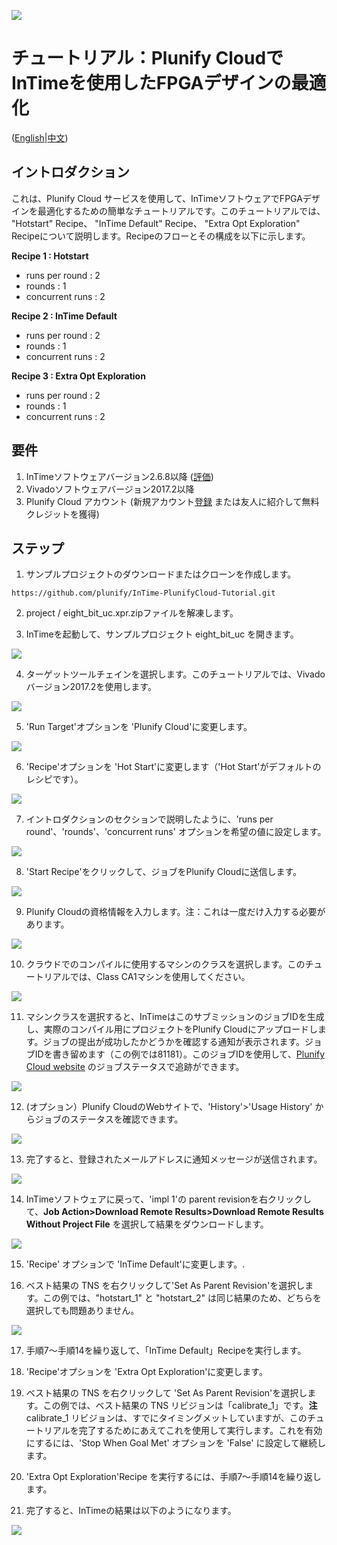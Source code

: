 <img src="../../images/Plunify_Cloud_InTime.png" /><h1>チュートリアル：Plunify CloudでInTimeを使用したFPGAデザインの最適化</h1>

(<a href="../../README.md">English</a>|<a href="../中文/README.md">中文</a>)

## イントロダクション
これは、Plunify Cloud サービスを使用して、InTimeソフトウェアでFPGAデザインを最適化するための簡単なチュートリアルです。このチュートリアルでは、 "Hotstart" Recipe、 "InTime Default" Recipe、 "Extra Opt Exploration" Recipeについて説明します。Recipeのフローとその構成を以下に示します。

**Recipe 1 : Hotstart**
  - runs per round  : 2
  - rounds          : 1
  - concurrent runs : 2
  
**Recipe 2 : InTime Default**
  - runs per round  : 2
  - rounds          : 1
  - concurrent runs : 2

**Recipe 3 : Extra Opt Exploration**
  - runs per round  : 2
  - rounds          : 1
  - concurrent runs : 2

## 要件
1. InTimeソフトウェアバージョン2.6.8以降 ([評価](https://www.plunify.com/en/free-evaluation/))
2. Vivadoソフトウェアバージョン2017.2以降
3. Plunify Cloud アカウント (新規アカウント[登録](https://cloud.plunify.com/register)  または友人に紹介して無料クレジットを獲得)

## ステップ

1. サンプルプロジェクトのダウンロードまたはクローンを作成します。

`https://github.com/plunify/InTime-PlunifyCloud-Tutorial.git`

2. project / eight_bit_uc.xpr.zipファイルを解凍します。

3. InTimeを起動して、サンプルプロジェクト eight_bit_uc を開きます。
<p align="left"><img src="../../images/open_project.png" /></p>

4. ターゲットツールチェインを選択します。このチュートリアルでは、Vivadoバージョン2017.2を使用します。
<p align="left"><img src="../../images/select_toolchain.png" /></p>

5. 'Run Target'オプションを 'Plunify Cloud'に変更します。
<p align="left"><img src="../../images/run_target_option.png" /></p>

6. 'Recipe'オプションを 'Hot Start'に変更します（'Hot Start'がデフォルトのレシピです）。
<p align="left"><img src="../../images/recipe_hotstart.png" /></p>

7. イントロダクションのセクションで説明したように、'runs per round'、'rounds'、'concurrent runs' オプションを希望の値に設定します。
<p align="left"><img src="../../images/hotstart_settings.png" /></p>

8. 'Start Recipe'をクリックして、ジョブをPlunify Cloudに送信します。
<p align="left"><img src="../../images/start_recipe_icon.png" /></p>

9. Plunify Cloudの資格情報を入力します。注：これは一度だけ入力する必要があります。
<p align="left"><img src="../../images/user_creditial.png" /></p>

10. クラウドでのコンパイルに使用するマシンのクラスを選択します。このチュートリアルでは、Class CA1マシンを使用してください。
<p align="left"><img src="../../images/select_class_machine.png" /></p>

11. マシンクラスを選択すると、InTimeはこのサブミッションのジョブIDを生成し、実際のコンパイル用にプロジェクトをPlunify Cloudにアップロードします。ジョブの提出が成功したかどうかを確認する通知が表示されます。ジョブIDを書き留めます（この例では81181）。このジョブIDを使用して、[Plunify Cloud website](https://cloud.plunify.com/) のジョブステータスで追跡ができます。
<p align="left"><img src="../../images/hotstart_job_submitted.png" /></p>

12. (オプション）Plunify CloudのWebサイトで、'History'>'Usage History' からジョブのステータスを確認できます。
<p align="left"><img src="../../images/hotstart_job_status_web.png" /></p>

13. 完了すると、登録されたメールアドレスに通知メッセージが送信されます。
<p align="left"><img src="../../images/hotstart_job_completed_email_notification.png" /></p>

14. InTimeソフトウェアに戻って、'impl 1'の parent revisionを右クリックして、**Job Action>Download Remote Results>Download Remote Results Without Project File** を選択して結果をダウンロードします。
<p align="left"><img src="../../images/hotstart_download_results.png" /></p>

15. 'Recipe' オプションで 'InTime Default'に変更します。.

16. ベスト結果の TNS を右クリックして'Set As Parent Revision'を選択します。この例では、"hotstart_1" と "hotstart_2" は同じ結果のため、どちらを選択しても問題ありません。
<p align="left"><img src="../../images/intime_default_set_parent_revision.png" /></p>

17. 手順7〜手順14を繰り返して、「InTime Default」Recipeを実行します。

18. 'Recipe'オプションを 'Extra Opt Exploration'に変更します。

19. ベスト結果の TNS を右クリックして 'Set As Parent Revision'を選択します。この例では、ベスト結果の TNS リビジョンは「calibrate_1」です。**注** calibrate_1 リビジョンは、すでにタイミングメットしていますが、このチュートリアルを完了するためにあえてこれを使用して実行します。これを有効にするには、'Stop When Goal Met' オプションを 'False' に設定して継続します。 

20. 'Extra Opt Exploration'Recipe を実行するには、手順7〜手順14を繰り返します。

21. 完了すると、InTimeの結果は以下のようになります。
<p align="left"><img src="../../images/final_result.png" /></p>
